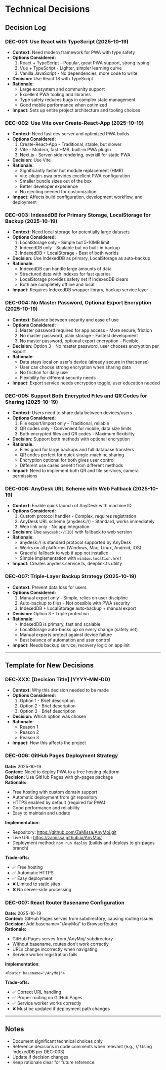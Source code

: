 # Technical Decisions

## Decision Log

### DEC-001: Use React with TypeScript (2025-10-19)
- **Context:** Need modern framework for PWA with type safety
- **Options Considered:**
  1. React + TypeScript - Popular, great PWA support, strong typing
  2. Vue + TypeScript - Lighter, simpler learning curve
  3. Vanilla JavaScript - No dependencies, more code to write
- **Decision:** Use React 18 with TypeScript
- **Rationale:** 
  - Large ecosystem and community support
  - Excellent PWA tooling and libraries
  - Type safety reduces bugs in complex state management
  - Good mobile performance when optimized
- **Impact:** Sets up entire project architecture and tooling choices

### DEC-002: Use Vite over Create-React-App (2025-10-19)
- **Context:** Need fast dev server and optimized PWA builds
- **Options Considered:**
  1. Create-React-App - Traditional, stable, but slower
  2. Vite - Modern, fast HMR, built-in PWA plugin
  3. Next.js - Server-side rendering, overkill for static PWA
- **Decision:** Use Vite
- **Rationale:** 
  - Significantly faster hot module replacement (HMR)
  - vite-plugin-pwa provides excellent PWA configuration
  - Smaller bundle sizes out of the box
  - Better developer experience
  - No ejecting needed for customization
- **Impact:** Affects build configuration, development workflow, and deployment

### DEC-003: IndexedDB for Primary Storage, LocalStorage for Backup (2025-10-19)
- **Context:** Need local storage for potentially large datasets
- **Options Considered:**
  1. LocalStorage only - Simple but 5-10MB limit
  2. IndexedDB only - Scalable but no built-in backup
  3. IndexedDB + LocalStorage - Best of both worlds
- **Decision:** Use IndexedDB as primary, LocalStorage as auto-backup
- **Rationale:**
  - IndexedDB can handle large amounts of data
  - Structured data with indexes for fast queries
  - LocalStorage provides safety net if IndexedDB clears
  - Both are completely offline and local
- **Impact:** Requires IndexedDB wrapper library, backup service layer

### DEC-004: No Master Password, Optional Export Encryption (2025-10-19)
- **Context:** Balance between security and ease of use
- **Options Considered:**
  1. Master password required for app access - More secure, friction
  2. No master password, plain storage - Fastest development
  3. No master password, optional export encryption - Flexible
- **Decision:** Option 3 - No master password, user chooses encryption per export
- **Rationale:**
  - Data stays local on user's device (already secure in that sense)
  - User can choose strong encryption when sharing data
  - No friction for daily use
  - Flexibility for different security needs
- **Impact:** Export service needs encryption toggle, user education needed

### DEC-005: Support Both Encrypted Files and QR Codes for Sharing (2025-10-19)
- **Context:** Users need to share data between devices/users
- **Options Considered:**
  1. File export/import only - Traditional, reliable
  2. QR codes only - Convenient for mobile, data size limits
  3. Both encrypted files and QR codes - Maximum flexibility
- **Decision:** Support both methods with optional encryption
- **Rationale:**
  - Files good for large backups and full database transfers
  - QR codes perfect for quick single-machine sharing
  - Encryption optional for both gives user control
  - Different use cases benefit from different methods
- **Impact:** Need to implement both QR and file services, camera permissions

### DEC-006: AnyDesk URL Scheme with Web Fallback (2025-10-19)
- **Context:** Enable quick launch of AnyDesk with machine ID
- **Options Considered:**
  1. Custom protocol handler - Complex, requires registration
  2. AnyDesk URL scheme (anydesk://) - Standard, works immediately
  3. Web link only - No app integration
- **Decision:** Use `anydesk://[ID]` with fallback to web version
- **Rationale:**
  - anydesk:// is standard protocol supported by AnyDesk
  - Works on all platforms (Windows, Mac, Linux, Android, iOS)
  - Graceful fallback to web if app not installed
  - Simple implementation with `window.location.href`
- **Impact:** Creates anydesk.service.ts, deeplink.ts utility

### DEC-007: Triple-Layer Backup Strategy (2025-10-19)
- **Context:** Prevent data loss for users
- **Options Considered:**
  1. Manual export only - Simple, relies on user discipline
  2. Auto-backup to files - Not possible with PWA security
  3. IndexedDB + LocalStorage auto-backup + manual export
- **Decision:** Option 3 - Triple protection
- **Rationale:**
  - IndexedDB is primary, fast and scalable
  - LocalStorage auto-backs up on every change (safety net)
  - Manual exports protect against device failure
  - Best balance of automation and user control
- **Impact:** Needs backup service, recovery logic on app init

---

## Template for New Decisions

### DEC-XXX: [Decision Title] (YYYY-MM-DD)
- **Context:** Why this decision needed to be made
- **Options Considered:**
  1. Option 1 - Brief description
  2. Option 2 - Brief description
  3. Option 3 - Brief description
- **Decision:** Which option was chosen
- **Rationale:** 
  - Reason 1
  - Reason 2
  - Reason 3
- **Impact:** How this affects the project

### DEC-006: GitHub Pages Deployment Strategy
**Date:** 2025-10-19  
**Context:** Need to deploy PWA to a free hosting platform  
**Decision:** Use GitHub Pages with gh-pages package  
**Rationale:**
- Free hosting with custom domain support
- Automatic deployment from git repository
- HTTPS enabled by default (required for PWA)
- Good performance and reliability
- Easy to maintain and update

**Implementation:**
- Repository: https://github.com/ZaMissa/AnyMoj.git
- Live URL: https://zamissa.github.io/AnyMoj/
- Deployment method: `npm run deploy` (builds and deploys to gh-pages branch)

**Trade-offs:**
- ✅ Free hosting
- ✅ Automatic HTTPS
- ✅ Easy deployment
- ❌ Limited to static sites
- ❌ No server-side processing

### DEC-007: React Router Basename Configuration
**Date:** 2025-10-19  
**Context:** GitHub Pages serves from subdirectory, causing routing issues  
**Decision:** Add basename="/AnyMoj" to BrowserRouter  
**Rationale:**
- GitHub Pages serves from /AnyMoj/ subdirectory
- Without basename, routes don't work correctly
- URLs change incorrectly when navigating
- Service worker registration fails

**Implementation:**
```tsx
<Router basename="/AnyMoj">
```

**Trade-offs:**
- ✅ Correct URL handling
- ✅ Proper routing on GitHub Pages
- ✅ Service worker works correctly
- ❌ Must be updated if deployment path changes

---

## Notes
- Document significant technical choices only
- Reference decisions in code comments when relevant (e.g., // Using IndexedDB per DEC-003)
- Update if decision changes
- Keep rationale clear for future reference

